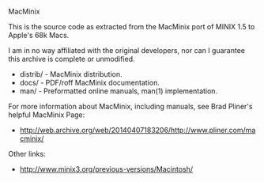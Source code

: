 MacMinix

This is the source code as extracted from the MacMinix port of MINIX 1.5 to
Apple's 68k Macs.

I am in no way affiliated with the original developers, nor can I guarantee
this archive is complete or unmodified.

 * distrib/ - MacMinix distribution.
 * docs/ - PDF/roff MacMinix documentation.
 * man/ - Preformatted online manuals, man(1) implementation.

For more information about MacMinix, including manuals, see Brad Pliner's
helpful MacMinix Page:

 * http://web.archive.org/web/20140407183206/http://www.pliner.com/macminix/

Other links:
 * http://www.minix3.org/previous-versions/Macintosh/
